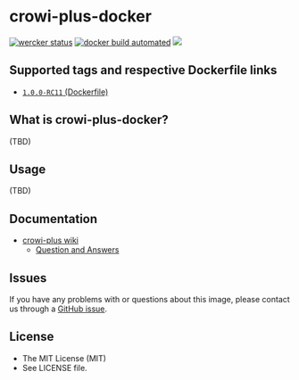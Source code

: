 crowi-plus-docker
==================

[![wercker status](https://app.wercker.com/status/9a2ecec089dee1e6f308f5d0d1e090ae/s/ "wercker status")](https://app.wercker.com/project/byKey/9a2ecec089dee1e6f308f5d0d1e090ae)
[![docker build automated](https://img.shields.io/docker/automated/jrottenberg/ffmpeg.svg)](https://hub.docker.com/r/weseek/crowi-plus/)
[![](https://images.microbadger.com/badges/image/weseek/crowi-plus.svg)](https://hub.docker.com/r/weseek/crowi-plus/)

Supported tags and respective Dockerfile links
------------------------------------------------

* [`1.0.0-RC11` (Dockerfile)](https://github.com/weseek/crowi-plus-docker/blob/master/Dockerfile)


What is crowi-plus-docker?
---------------------------

(TBD)

Usage
-----

(TBD)

Documentation
--------------

* [crowi-plus wiki](https://github.com/weseek/crowi-plus/wiki)
  * [Question and Answers](https://github.com/weseek/crowi-plus/wiki/Question-and-Answers)
  
  
Issues
------

If you have any problems with or questions about this image, please contact us through a [GitHub issue](https://github.com/weseek/crowi-plus-docker-compose/issues).


License
---------

* The MIT License (MIT)
* See LICENSE file.

